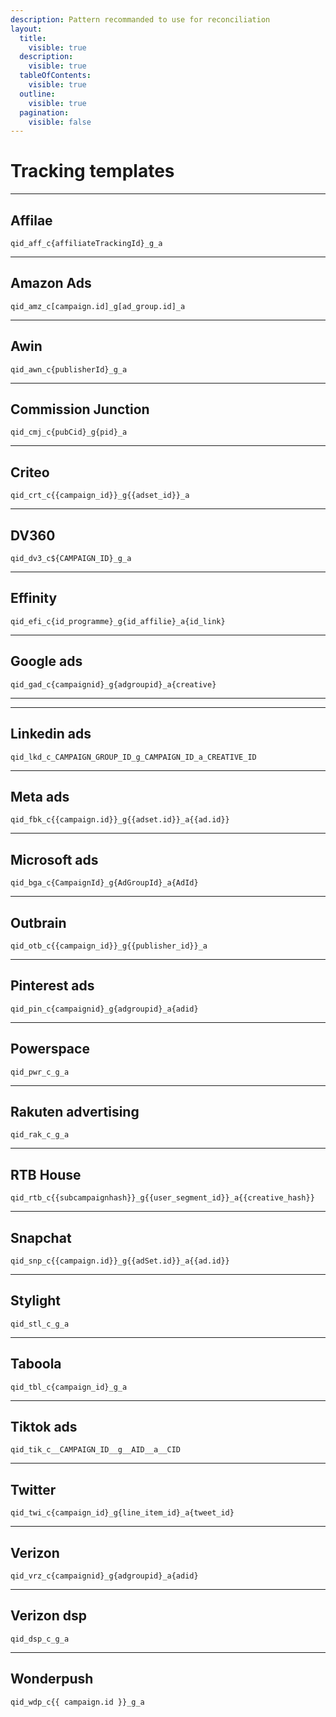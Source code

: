 ```yaml
---
description: Pattern recommanded to use for reconciliation
layout:
  title:
    visible: true
  description:
    visible: true
  tableOfContents:
    visible: true
  outline:
    visible: true
  pagination:
    visible: false
---
```


# Tracking templates

***

## Affilae

```
qid_aff_c{affiliateTrackingId}_g_a 
```

***

## Amazon Ads

```
qid_amz_c[campaign.id]_g[ad_group.id]_a 
```

***

## Awin

```
qid_awn_c{publisherId}_g_a
```

***

## Commission Junction

```
qid_cmj_c{pubCid}_g{pid}_a
```

***

## Criteo

```
qid_crt_c{{campaign_id}}_g{{adset_id}}_a
```

***

## DV360

```
qid_dv3_c${CAMPAIGN_ID}_g_a
```

***

## Effinity

```
qid_efi_c{id_programme}_g{id_affilie}_a{id_link}
```

***

## Google ads

```
qid_gad_c{campaignid}_g{adgroupid}_a{creative}
```

***

***

## Linkedin ads

```
qid_lkd_c_CAMPAIGN_GROUP_ID_g_CAMPAIGN_ID_a_CREATIVE_ID
```

***

## Meta ads

```
qid_fbk_c{{campaign.id}}_g{{adset.id}}_a{{ad.id}}
```

***

## Microsoft ads

```
qid_bga_c{CampaignId}_g{AdGroupId}_a{AdId}
```

***

## Outbrain

```
qid_otb_c{{campaign_id}}_g{{publisher_id}}_a
```

***

## Pinterest ads

```
qid_pin_c{campaignid}_g{adgroupid}_a{adid}
```

***

## Powerspace

```
qid_pwr_c_g_a
```

***

## Rakuten advertising

```
qid_rak_c_g_a
```

***

## RTB House

```
qid_rtb_c{{subcampaignhash}}_g{{user_segment_id}}_a{{creative_hash}}
```

***

## Snapchat

```
qid_snp_c{{campaign.id}}_g{{adSet.id}}_a{{ad.id}}
```

***

## Stylight

```
qid_stl_c_g_a
```

***

## Taboola

```
qid_tbl_c{campaign_id}_g_a
```

***

## Tiktok ads

```
qid_tik_c__CAMPAIGN_ID__g__AID__a__CID
```

***

## Twitter

```
qid_twi_c{campaign_id}_g{line_item_id}_a{tweet_id}
```

***

## Verizon

```
qid_vrz_c{campaignid}_g{adgroupid}_a{adid}
```

***

## Verizon dsp

```
qid_dsp_c_g_a
```

***

## Wonderpush

```
qid_wdp_c{{ campaign.id }}_g_a 
```
